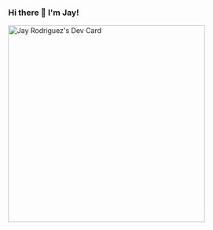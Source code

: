 ### Hi there 👋 I'm Jay!

<a href="https://app.daily.dev/jayrodriguez"><img src="https://api.daily.dev/devcards/7003b4b967d049bbac0ef60688e9b811.png?r=mb4" width="400" alt="Jay Rodriguez's Dev Card"/></a>

<!--
**Jairo1031/Jairo1031** is a ✨ _special_ ✨ repository because its `README.md` (this file) appears on your GitHub profile.



Here are some ideas to get you started:

- 🔭 I’m currently working on ...
- 🌱 I’m currently learning ...
- 👯 I’m looking to collaborate on ...
- 🤔 I’m looking for help with ...
- 💬 Ask me about ...
- 📫 How to reach me: ...
- 😄 Pronouns: ...
- ⚡ Fun fact: ...
-->
